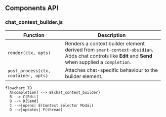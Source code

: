 ## Components API

### chat_context_builder.js

| Function | Description |
| --- | --- |
| `render(ctx, opts)` | Renders a context builder element derived from `smart-context-obsidian`. Adds chat controls like **Edit** and **Send** when supplied a `completion`. |
| `post_process(ctx, container, opts)` | Attaches chat-specific behaviour to the builder element. |

```mermaid
flowchart TD
  A[completion] --> B{chat_context_builder}
  B --> C[Edit]
  B --> D[Send]
  C -->|opens| E(Context Selector Modal)
  D -->|updates| F(thread)
```
